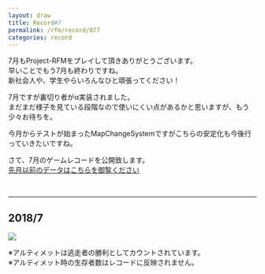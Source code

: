 ```yaml
---
layout: draw
title: Record#7
permalink: /rfm/record/077
categories: record
---
```


7月もProject-RFMをプレイして頂きありがとうございます。<br>
早いことでもう7月も終わりですね。<br>
新社会人や、学生やらいろんなひと頑張ってください！<br>


7月ですが裏切り者がα実装されました。<br>
まだまだ様子を見ている段階なので使いにくい点があるかと思いますが、もう少々お待ちを。<br>


今月からテストが始まったMapChangeSystemですがこちらの安定化も今後行っていきたいですね。<br>



さて、7月のゲームレコードを公開致します。<br>
[先月以前のデータはこちらを御覧ください](https://web.njj12.net/categories/#record) <br>


  
  
----------------------------------------  
## 2018/7
<img src="https://web.njj12.net/public/images/record/201807.png"><br>

※アルティメットは逃走者の勝利としてカウントされています。<br>
※アルティメット時の生存者数はレコードに反映されません。<br>
